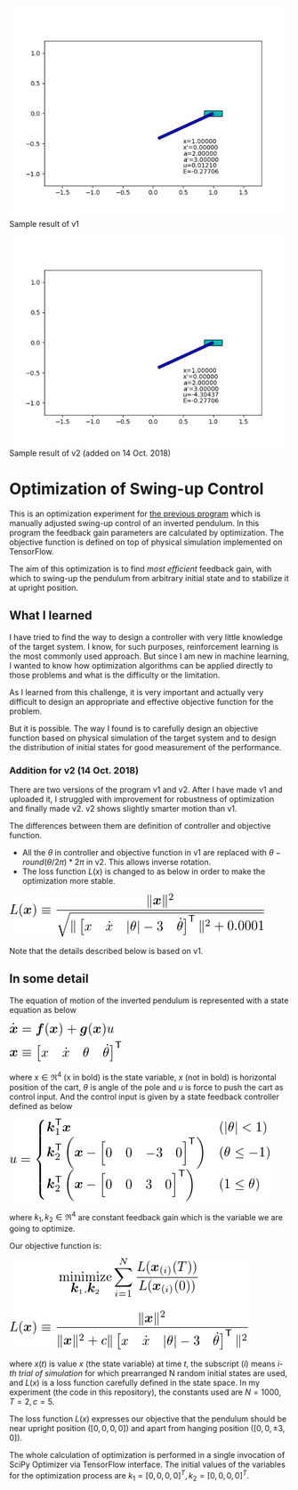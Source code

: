 ﻿![sample_output.gif](figs/sample_output.gif)  
Sample result of v1

![sample_output_v2.gif](figs/sample_output_v2.gif)  
Sample result of v2 (added on 14 Oct. 2018)

# Optimization of Swing-up Control

This is an optimization experiment for [the previous program](../prog04_swing_up_control) which is manually adjusted swing-up control of an inverted pendulum.
In this program the feedback gain parameters are calculated by optimization.
The objective function is defined on top of physical simulation implemented on TensorFlow.

The aim of this optimization is to find *most efficient* feedback gain, with which to swing-up the pendulum from arbitrary initial state and to stabilize it at upright position.


## What I learned

I have tried to find the way to design a controller with very little knowledge of the target system.
I know, for such purposes, reinforcement learning is the most commonly used approach.
But since I am new in machine learning, I wanted to know how optimization algorithms can be applied directly to those problems and what is the difficulty or the limitation.

As I learned from this challenge, it is very important and actually very difficult to design an appropriate and effective objective function for the problem.

But it is possible.
The way I found is to carefully design an objective function based on physical simulation of the target system and to design the distribution of initial states for good measurement of the performance.


### Addition for v2 (14 Oct. 2018)

There are two versions of the program v1 and v2.
After I have made v1 and uploaded it, I struggled with improvement for robustness of optimization and finally made v2.
v2 shows slightly smarter motion than v1.

The differences between them are definition of controller and objective function.

- All the $\theta$ in controller and objective function in v1 are replaced with $\theta - round(\theta / 2\pi) * 2\pi$ in v2. This allows inverse rotation.
- The loss function $L(x)$ is changed to as below in order to make the optimization more stable.

![loss function v2](figs/prog05-e4.png)

Note that the details described below is based on v1.


## In some detail

The equation of motion of the inverted pendulum is represented with a state equation as below

![state equation](figs/prog05-e1.png)

where $x \in \Re^4$ (x in bold) is the state variable, $x$ (not in bold) is horizontal position of the cart, $\theta$ is angle of the pole and $u$ is force to push the cart as control input.
And the control input is given by a state feedback controller defined as below

![control input](figs/prog05-e2.png)

where $k_1, k_2 \in \Re^4$ are constant feedback gain which is the variable we are going to optimize.

Our objective function is:

![objective function](figs/prog05-e3.png)

where $x(t)$ is value $x$ (the state variable) at time $t$, the subscript $(i)$ means *i-th trial of simulation* for which prearranged N random initial states are used,
and $L(x)$ is a loss function carefully defined in the state space.
In my experiment (the code in this repository), the constants used are $N = 1000, T = 2, c = 5$.

The loss function $L(x)$ expresses our objective that the pendulum should be near upright position ($[0, 0, 0, 0]$) and apart from hanging position ($[0, 0, \pm 3, 0]$).

The whole calculation of optimization is performed in a single invocation of SciPy Optimizer via TensorFlow interface.
The initial values of the variables for the optimization process are $k_1 = [0, 0, 0, 0]^T, k_2 = [0, 0, 0, 0]^T$.

